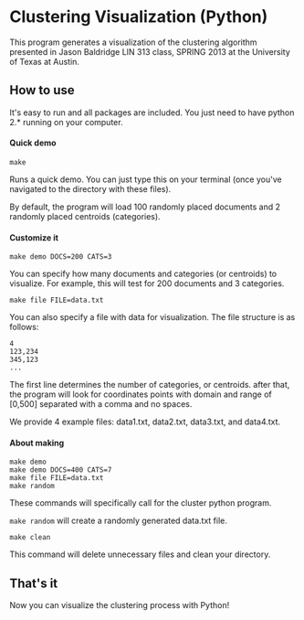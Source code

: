 Clustering Visualization (Python)
=================================

This program generates a visualization of the clustering algorithm presented in Jason Baldridge LIN 313 class, SPRING 2013 at the University of Texas at Austin. 

## How to use
It's easy to run and all packages are included. You just need to have python 2.* running on your computer. 

#### Quick demo 
```
make
```
Runs a quick demo. You can just type this on your terminal (once you've navigated to the directory with these files). 

By default, the program will load 100 randomly placed documents and 2 randomly placed centroids (categories). 

#### Customize it 
```
make demo DOCS=200 CATS=3 
```
You can specify how many documents and categories (or centroids) to visualize. For example, this will test for 200 documents and 3 categories. 
``` 
make file FILE=data.txt 
``` 
You can also specify a file with data for visualization. The file structure is as follows: 

```
4
123,234
345,123
...
```
The first line determines the number of categories, or centroids. after that, the program will look for coordinates points with domain and range of [0,500] separated with a comma and no spaces. 

We provide 4 example files: data1.txt, data2.txt, data3.txt, and data4.txt.

#### About making 
```
make demo 
make demo DOCS=400 CATS=7
make file FILE=data.txt
make random
``` 
These commands will specifically call for the cluster python program. 

`make random` will create a randomly generated data.txt file. 

```
make clean 
``` 
This command will delete unnecessary files and clean your directory. 

## That's it
Now you can visualize the clustering process with Python! 
